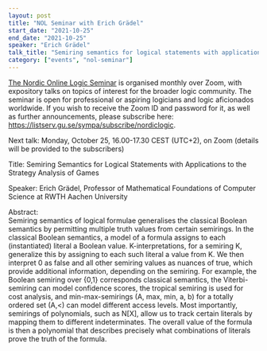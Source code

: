 ```yaml
---
layout: post
title: "NOL Seminar with Erich Grädel"
start_date: "2021-10-25"
end_date: "2021-10-25"
speaker: "Erich Grädel"
talk_title: "Semiring semantics for logical statements with applications to the strategy analysis of games"
category: ["events", "nol-seminar"]
---
```

[The Nordic Online Logic Seminar](/the-NOL-seminar.html)
is organised monthly over Zoom, with expository talks on topics of interest for
the broader logic community. The seminar is open for professional or aspiring
logicians and logic aficionados worldwide. If you wish to receive the Zoom ID
and password for it, as well as further announcements, please subscribe here:
<https://listserv.gu.se/sympa/subscribe/nordiclogic>.

Next talk: Monday, October 25, 16.00-17.30 CEST (UTC+2), on Zoom (details will
be provided to the subscribers)

Title: Semiring Semantics for Logical Statements with Applications to the
Strategy Analysis of Games

Speaker: Erich Grädel, Professor of Mathematical Foundations of Computer Science
at RWTH Aachen University

Abstract:  
Semiring semantics of logical formulae generalises the classical Boolean
semantics by permitting multiple truth values  from certain semirings. In the
classical Boolean semantics, a model of a formula assigns to each (instantiated)
literal a Boolean value. K-interpretations, for a semiring K, generalize this by
assigning to each such literal a value from K. We then interpret 0 as false and
all other semiring values as nuances of true, which provide additional
information, depending on the semiring. For example, the Boolean semiring over
{0,1} corresponds classical semantics, the Viterbi-semiring can model confidence
scores, the tropical semiring is used for cost analysis, and min-max-semirings
(A, max, min, a, b) for a totally ordered set (A,<) can model different access
levels. Most importantly, semirings of polynomials, such as N[X], allow us to
track certain literals by mapping them to different indeterminates. The overall
value of the formula is then a polynomial that describes precisely what
combinations of literals prove the truth of the formula.
